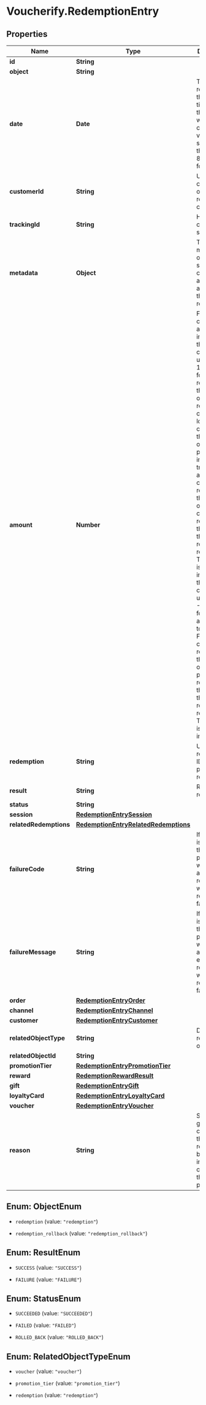 # Voucherify.RedemptionEntry

## Properties

Name | Type | Description | Notes
------------ | ------------- | ------------- | -------------
**id** | **String** |  | [optional] 
**object** | **String** |  | [optional] 
**date** | **Date** | Timestamp representing the date and time when the object was created. The value is shown in the ISO 8601 format. | [optional] 
**customerId** | **String** | Unique customer ID of the redeeming customer. | [optional] 
**trackingId** | **String** | Hashed customer source ID. | [optional] 
**metadata** | **Object** | The metadata object stores all custom attributes assigned to the redemption. | [optional] 
**amount** | **Number** | For gift cards, this is a positive integer in the smallest currency unit (e.g. 100 cents for $1.00) representing the number of redeemed credits. For loyalty cards, this is the number of loyalty points used in the transaction. and For gift cards, this represents the number of the credits restored to the card in the rolledback redemption. The number is a negative integer in the smallest currency unit, e.g. -100 cents for $1.00 added back to the card. For loyalty cards, this represents the number of loyalty points restored to the card in the rolledback redemption. The number is a negative integer. | [optional] 
**redemption** | **String** | Unique redemption ID of the parent redemption. | [optional] 
**result** | **String** | Redemption result. | [optional] 
**status** | **String** |  | [optional] 
**session** | [**RedemptionEntrySession**](RedemptionEntrySession.md) |  | [optional] 
**relatedRedemptions** | [**RedemptionEntryRelatedRedemptions**](RedemptionEntryRelatedRedemptions.md) |  | [optional] 
**failureCode** | **String** | If the result is &#x60;FAILURE&#x60;, this parameter will provide a generic reason as to why the redemption failed. | [optional] 
**failureMessage** | **String** | If the result is &#x60;FAILURE&#x60;, this parameter will provide a more expanded reason as to why the redemption failed. | [optional] 
**order** | [**RedemptionEntryOrder**](RedemptionEntryOrder.md) |  | [optional] 
**channel** | [**RedemptionEntryChannel**](RedemptionEntryChannel.md) |  | [optional] 
**customer** | [**RedemptionEntryCustomer**](RedemptionEntryCustomer.md) |  | [optional] 
**relatedObjectType** | **String** | Defines the related object. | [optional] 
**relatedObjectId** | **String** |  | [optional] 
**promotionTier** | [**RedemptionEntryPromotionTier**](RedemptionEntryPromotionTier.md) |  | [optional] 
**reward** | [**RedemptionRewardResult**](RedemptionRewardResult.md) |  | [optional] 
**gift** | [**RedemptionEntryGift**](RedemptionEntryGift.md) |  | [optional] 
**loyaltyCard** | [**RedemptionEntryLoyaltyCard**](RedemptionEntryLoyaltyCard.md) |  | [optional] 
**voucher** | [**RedemptionEntryVoucher**](RedemptionEntryVoucher.md) |  | [optional] 
**reason** | **String** | System generated cause for the redemption being invalid in the context of the provided parameters. | [optional] 



## Enum: ObjectEnum


* `redemption` (value: `"redemption"`)

* `redemption_rollback` (value: `"redemption_rollback"`)





## Enum: ResultEnum


* `SUCCESS` (value: `"SUCCESS"`)

* `FAILURE` (value: `"FAILURE"`)





## Enum: StatusEnum


* `SUCCEEDED` (value: `"SUCCEEDED"`)

* `FAILED` (value: `"FAILED"`)

* `ROLLED_BACK` (value: `"ROLLED_BACK"`)





## Enum: RelatedObjectTypeEnum


* `voucher` (value: `"voucher"`)

* `promotion_tier` (value: `"promotion_tier"`)

* `redemption` (value: `"redemption"`)




